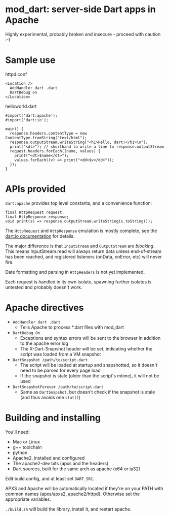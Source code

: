 mod_dart: server-side Dart apps in Apache
=========================================

Highly experimental, probably broken and insecure - proceed with caution :-)

# Sample use

httpd.conf

    <Location />
      AddHandler dart .dart
      DartDebug on
    </Location>

helloworld.dart

    #import('dart:apache');
    #import('dart:io');

    main() {
      response.headers.contentType = new ContentType.fromString("text/html");
      response.outputStream.writeString("<h1>Hello, dart!</h1>\n");
      print("<dl>"); // shorthand to write a line to response.outputStream
      request.headers.forEach((name, values) {
        print("<dt>$name</dt>");
        values.forEach((v) => print("<dd>$v</dd>"));
      });
    }

# APIs provided

`dart:apache` provides top level constants, and a convenience function:

    final HttpRequest request;
    final HttpResponse response;
    void print(s) => response.outputStream.writeString(s.toString());

The `HttpRequest` and `HttpResponse` emulation is mostly complete, see the [dart:io documentation](http://api.dartlang.org/io/HttpRequest.html) for details.

The major difference is that `InputStream` and `OutputStream` are *blocking*. This means InputStream.read will 
always return data unless end-of-stream has been reached, and registered listeners (onData, onError, etc) will never fire.

Date formatting and parsing in `HttpHeaders` is not yet implemented.

Each request is handled in its own isolate, spawning further isolates is untested and probably doesn't work.

# Apache directives

  * `AddHandler dart .dart`
    * Tells Apache to process *.dart files with mod_dart
  * `DartDebug On`
    * Exceptions and syntax errors will be sent to the browser in addition to the apache error log
    * The X-Dart-Snapshot header will be set, indicating whether the script was loaded from a VM snapshot
  * `DartSnapshot /path/to/script.dart`
    * The script will be loaded at startup and snapshotted, so it doesn't need to be parsed for every page load
    * If the snapshot is stale (older than the script's mtime), it will not be used
  * `DartSnapshotForever /path/to/script.dart`
    * Same as `DartSnapshot`, but doesn't check if the snapshot is stale (and thus avoids one `stat()`)

# Building and installing

You'll need:
  * Mac or Linux
  * g++ toolchain
  * python
  * Apache2, installed and configured
  * The apache2-dev bits (apxs and the headers)
  * Dart sources, built for the same arch as apache (x64 or ia32)

Edit build.config, and at least set `DART_SRC`.

APXS and Apache will be automatically located if they're on your PATH with common names (apxs/apxs2, apache2/httpd). Otherwise set the appropriate variables.

`./build.sh` will build the library, install it, and restart apache.

